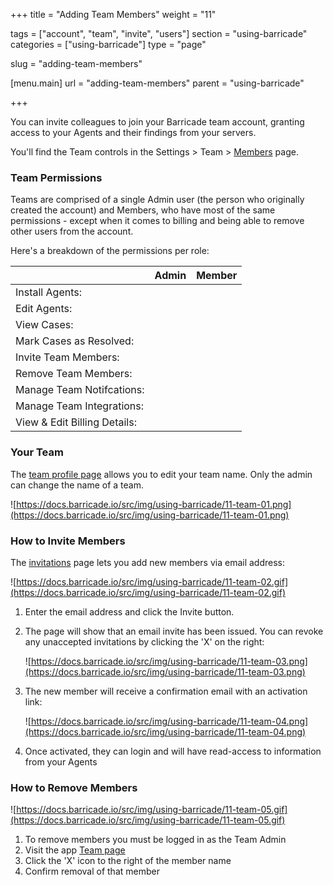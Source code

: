 +++
title = "Adding Team Members"
weight = "11"

tags = ["account", "team", "invite", "users"]
section = "using-barricade"
categories = ["using-barricade"]
type = "page"

slug = "adding-team-members"

[menu.main]
    url = "adding-team-members"
    parent = "using-barricade"

+++

You can invite colleagues to join your Barricade team account, granting access to your Agents and their findings from your servers.

You'll find the Team controls in the Settings > Team > [Members](https://app.barricade.io/dashboard/settings/team/members) page.

### Team Permissions

Teams are comprised of a single Admin user (the person who originally created the account) and Members, who have most of the same permissions - except when it comes to billing and being able to remove other users from the account.

Here's a breakdown of the permissions per role:

<table class="compare">
<thead>
<tr><th> </th><th><strong>Admin</strong></th><th><strong>Member</strong></th></tr>
</thead>
<tbody>
<tr>
<td>Install Agents:</td>
<td><em class="fa fa-check"> </em></td>
<td><em class="fa fa-check"> </em></td>
</tr>
<tr>
<td>Edit Agents:</td>
<td><em class="fa fa-check"> </em></td>
<td><em class="fa fa-check"> </em></td>
</tr>
<tr>
<td>View Cases:</td>
<td><em class="fa fa-check"> </em></td>
<td><em class="fa fa-check"> </em></td>
</tr>
<tr>
<td>Mark Cases as Resolved:</td>
<td><em class="fa fa-check"> </em></td>
<td><em class="fa fa-check"> </em></td>
</tr>
<tr>
<td>Invite Team Members:</td>
<td><em class="fa fa-check"> </em></td>
<td><em class="fa fa-check"> </em></td>
</tr>
<tr>
<td>Remove Team Members:</td>
<td><em class="fa fa-check"> </em></td>
<td><em class="fa fa-close"> </em></td>
</tr>
<tr>
<td>Manage Team Notifcations:</td>
<td><em class="fa fa-check"> </em></td>
<td><em class="fa fa-check"> </em></td>
</tr>
<tr>
<td>Manage Team Integrations:</td>
<td><em class="fa fa-check"> </em></td>
<td><em class="fa fa-check"> </em></td>
</tr>
<tr>
<td>View &amp; Edit Billing Details:</td>
<td><em class="fa fa-check"> </em></td>
<td><em class="fa fa-close"> </em> </td>
</tr>
</tbody>
</table>

### Your Team

The [team profile page](https://app.barricade.io/dashboard/settings/team/profile) allows you to edit your team name. Only the admin can change the name of a team.

![https://docs.barricade.io/src/img/using-barricade/11-team-01.png](https://docs.barricade.io/src/img/using-barricade/11-team-01.png)

### How to Invite Members

The [invitations](https://app.barricade.io/dashboard/settings/team/invitations) page lets you add new members via email address: 

![https://docs.barricade.io/src/img/using-barricade/11-team-02.gif](https://docs.barricade.io/src/img/using-barricade/11-team-02.gif)

1.  Enter the email address and click the Invite button.
2.  The page will show that an email invite has been issued.
    You can revoke any unaccepted invitations by clicking the 'X' on the right:

    ![https://docs.barricade.io/src/img/using-barricade/11-team-03.png](https://docs.barricade.io/src/img/using-barricade/11-team-03.png)
3.  The new member will receive a confirmation email with an activation link:

    ![https://docs.barricade.io/src/img/using-barricade/11-team-04.png](https://docs.barricade.io/src/img/using-barricade/11-team-04.png)
4.  Once activated, they can login and will have read-access to information from your Agents

### How to Remove Members

![https://docs.barricade.io/src/img/using-barricade/11-team-05.gif](https://docs.barricade.io/src/img/using-barricade/11-team-05.gif)

1.  To remove members you must be logged in as the Team Admin
2.  Visit the app [Team page](https://app.barricade.io/dashboard/settings/team/members) 
3.  Click the 'X' icon to the right of the member name 
4.  Confirm removal of that member

